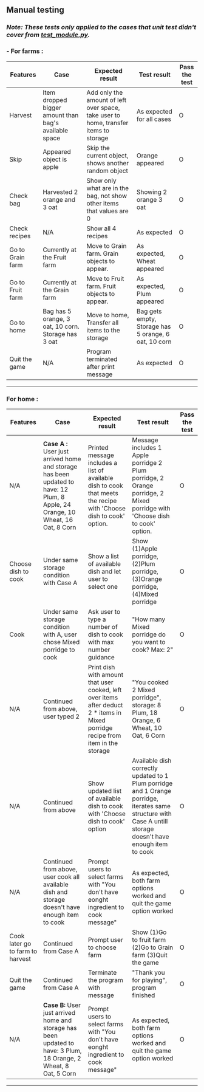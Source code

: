 ## Manual testing
### *Note: These tests only applied to the cases that unit test didn't cover from [test_module.py](src/test_module.py).*
### - For farms :
| Features | Case | Expected result | Test result | Pass the test
| ----------- | ----------- | ----------- | ----------- | ----------- |
| Harvest | Item dropped bigger amount than bag's available space | Add only the amount of left over space, take user to home, transfer items to storage | As expected for all cases | O
| Skip | Appeared object is apple | Skip the current object, shows another random object | Orange appeared | O
| Check bag | Harvested 2 orange and 3 oat | Show only what are in the bag, not show other items that values are 0 | Showing 2 orange 3 oat | O
| Check recipes | N/A | Show all 4 recipes | As expected | O
| Go to Grain farm | Currently at the Fruit farm | Move to Grain farm. Grain objects to appear. | As expected, Wheat appeared | O
| Go to Fruit farm | Currently at the Grain farm | Move to Fruit farm. Fruit objects to appear. | As expected, Plum appeared | O
| Go to home | Bag has 5 orange, 3 oat, 10 corn. Storage has 3 oat | Move to home, Transfer all items to the storage | Bag gets empty, Storage has 5 orange, 6 oat, 10 corn | O
| Quit the game | N/A | Program terminated after print message | As expected | O
***
### For home : 
| Features | Case | Expected result | Test result | Pass the test
| ----------- | ----------- | ----------- | ----------- | ----------- |
| N/A | **Case A :** User just arrived home and storage has been updated to have: 12 Plum, 8 Apple, 24 Orange, 10 Wheat, 16 Oat, 8 Corn | Printed message includes a list of available dish to cook that meets the recipe with 'Choose dish to cook' option. | Message includes 1 Apple porridge 2 Plum porridge, 2 Orange porridge, 2 Mixed porridge  with 'Choose dish to cook' option. | O
| Choose dish to cook | Under same storage condition with Case A | Show a list of available dish and let user to select one | Show (1)Apple porridge, (2)Plum porridge, (3)Orange porridge, (4)Mixed porridge | O
| Cook | Under same storage condition with A, user chose Mixed porridge to cook | Ask user to type a number of dish to cook with max number guidance | "How many Mixed porridge do you want to cook? Max: 2" | O
| N/A | Continued from above, user typed 2 | Print dish with amount that user cooked, left over items after deduct 2 * items in Mixed porridge recipe from item in the storage | "You cooked 2 Mixed porridge", storage: 8 Plum, 18 Orange, 6 Wheat, 10 Oat, 6 Corn | O
| N/A | Continued from above | Show updated list of available dish to cook with 'Choose dish to cook' option | Available dish correctly updated to 1 Plum porridge and 1 Orange porridge, iterates same structure with Case A untill storage doesn't have enough item to cook | O
| N/A | Continued from above, user cook all available dish and storage doesn't have enough item to cook | Prompt users to select farms with "You don't have eonght ingredient to cook message" | As expected, both farm options worked and quit the game option worked | O
| Cook later go to farm to harvest | Continued from Case A | Prompt user to choose farm | Show (1)Go to fruit farm (2)Go to Grain farm (3)Quit the game | O
| Quit the game | Continued from Case A | Terminate the program with message | "Thank you for playing", program finished | O
| N/A | **Case B:** User just arrived home and storage has been updated to have: 3 Plum, 18 Orange, 2 Wheat, 8 Oat, 5 Corn | Prompt users to select farms with "You don't have eonght ingredient to cook message" | As expected, both farm options worked and quit the game option worked | O
***
